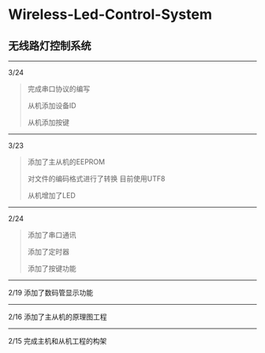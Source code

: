 # Wireless-Led-Control-System

## 无线路灯控制系统

---

3/24
>完成串口协议的编写
>
>从机添加设备ID
>
>从机添加按键

---

3/23 

>添加了主从机的EEPROM  
>
>对文件的编码格式进行了转换 目前使用UTF8
>
>从机增加了LED

---

2/24
>添加了串口通讯
>
>添加了定时器
>
>添加了按键功能

---

2/19	添加了数码管显示功能

---

2/16	添加了主从机的原理图工程

---

2/15	完成主机和从机工程的构架

